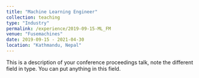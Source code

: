 ```yaml
---
title: "Machine Learning Engineer"
collection: teaching
type: "Industry"
permalink: /experience/2019-09-15-ML_FM
venue: "Fusemachines"
date: 2019-09-15 - 2021-04-30
location: "Kathmandu, Nepal"
---
```


This is a description of your conference proceedings talk, note the different field in type. You can put anything in this field.
